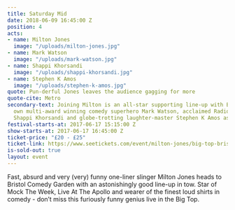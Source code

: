 ```yaml
---
title: Saturday Mid
date: 2018-06-09 16:45:00 Z
position: 4
acts:
- name: Milton Jones
  image: "/uploads/milton-jones.jpg"
- name: Mark Watson
  image: "/uploads/mark-watson.jpg"
- name: Shappi Khorsandi
  image: "/uploads/shappi-khorsandi.jpg"
- name: Stephen K Amos
  image: "/uploads/stephen-k-amos.jpg"
quote: Pun-derful Jones leaves the audience gagging for more
quote-cite: Metro
secondary-text: Joining Milton is an all-star supporting line-up with Bristol’s very
  own multi-award winning comedy superhero Mark Watson, acclaimed Radio 4 favourite
  Shappi Khorsandi and globe-trotting laughter-master Stephen K Amos as host.
festival-starts-at: 2017-06-17 15:15:00 Z
show-starts-at: 2017-06-17 16:45:00 Z
ticket-price: "£20 - £25"
ticket-link: https://www.seetickets.com/event/milton-jones/big-top-bristol-comedy-garden/1206528
is-sold-out: true
layout: event
---
```


Fast, absurd and very (very) funny one-liner slinger Milton Jones heads to Bristol Comedy Garden with an astonishingly good line-up in tow. Star of Mock The Week, Live At The Apollo and wearer of the finest loud shirts in comedy - don’t miss this furiously funny genius live in the Big Top.